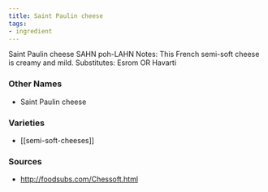 ```yaml
---
title: Saint Paulin cheese
tags:
- ingredient
---
```

Saint Paulin cheese SAHN poh-LAHN Notes: This French semi-soft cheese is creamy and mild. Substitutes: Esrom OR Havarti

### Other Names

* Saint Paulin cheese

### Varieties

* [[semi-soft-cheeses]]

### Sources
* http://foodsubs.com/Chessoft.html
